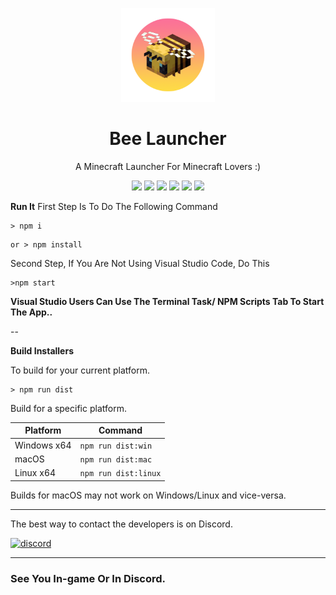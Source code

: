 <p align="center"><img src="./assets/logo.png" width="150px" height="150px" alt="aventium softworks"></p>

<h1 align="center">Bee Launcher</h1>
<p align="center">A Minecraft Launcher For Minecraft Lovers :)</p>

<div align="center">
  <img src="https://img.shields.io/badge/Discord-Join%20Now-brightgreen?style=for-the-badge&logo=discord" href="https://discord.gg/EwcyWMvsae"/>
  <img src="https://img.shields.io/badge/Version%20In%20Development-1.0.0-orange?style=for-the-badge"/>
 <img src="https://img.shields.io/github/issues/Nishant1500/bee-launcher?color=blue&style=for-the-badge"/>
<img src="https://img.shields.io/github/license/Nishant1500/bee-launcher?style=for-the-badge"/>
<img src="https://img.shields.io/node/v/fastify.svg?style=for-the-badge&logo=node.js"/>
<img src="https://img.shields.io/badge/Copyright-2021-blue?style=for-the-badge&logo=C"/>
</div>

**Run It**
First Step Is To Do The Following Command
```console
> npm i
```
```console
or > npm install
```
Second Step,
If You Are Not Using Visual Studio Code, Do This
```console
>npm start
```

**Visual Studio Users Can Use The Terminal Task/ NPM Scripts Tab To Start The App..**

--

**Build Installers**

To build for your current platform.

```console
> npm run dist
```

Build for a specific platform.

| Platform    | Command              |
| ----------- | -------------------- |
| Windows x64 | `npm run dist:win`   |
| macOS       | `npm run dist:mac`   |
| Linux x64   | `npm run dist:linux` |

Builds for macOS may not work on Windows/Linux and vice-versa.

---


The best way to contact the developers is on Discord.

[![discord](https://discordapp.com/api/guilds/787578856122351626/embed.png?style=banner3)][discord]

---

### See You In-game Or In Discord.


[nodejs]: https://nodejs.org/en/ 'Node.js'
[vscode]: https://code.visualstudio.com/ 'Visual Studio Code'
[mainprocess]: https://electronjs.org/docs/tutorial/application-architecture#main-and-renderer-processes 'Main Process'
[rendererprocess]: https://electronjs.org/docs/tutorial/application-architecture#main-and-renderer-processes 'Renderer Process'
[chromedebugger]: https://marketplace.visualstudio.com/items?itemName=msjsdiag.debugger-for-chrome 'Debugger for Chrome'
[discord]: https://discord.gg/EwcyWMvsae 'Discord'

